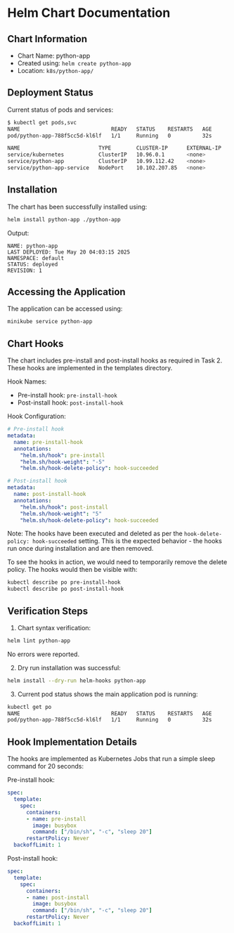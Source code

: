 # Helm Chart Documentation

## Chart Information
- Chart Name: python-app
- Created using: `helm create python-app`
- Location: `k8s/python-app/`

## Deployment Status
Current status of pods and services:
```bash
$ kubectl get pods,svc
NAME                             READY   STATUS    RESTARTS   AGE
pod/python-app-788f5cc5d-kl6lf   1/1     Running   0          32s

NAME                         TYPE        CLUSTER-IP      EXTERNAL-IP   PORT(S)        AGE
service/kubernetes           ClusterIP   10.96.0.1       <none>        443/TCP        33h
service/python-app           ClusterIP   10.99.112.42    <none>        8000/TCP       32s
service/python-app-service   NodePort    10.102.207.85   <none>        80:31519/TCP   33h
```

## Installation
The chart has been successfully installed using:
```bash
helm install python-app ./python-app
```

Output:
```
NAME: python-app
LAST DEPLOYED: Tue May 20 04:03:15 2025
NAMESPACE: default
STATUS: deployed
REVISION: 1
```

## Accessing the Application
The application can be accessed using:
```bash
minikube service python-app
```

## Chart Hooks
The chart includes pre-install and post-install hooks as required in Task 2. These hooks are implemented in the templates directory.

Hook Names:
- Pre-install hook: `pre-install-hook`
- Post-install hook: `post-install-hook`

Hook Configuration:
```yaml
# Pre-install hook
metadata:
  name: pre-install-hook
  annotations:
    "helm.sh/hook": pre-install
    "helm.sh/hook-weight": "-5"
    "helm.sh/hook-delete-policy": hook-succeeded

# Post-install hook
metadata:
  name: post-install-hook
  annotations:
    "helm.sh/hook": post-install
    "helm.sh/hook-weight": "5"
    "helm.sh/hook-delete-policy": hook-succeeded
```

Note: The hooks have been executed and deleted as per the `hook-delete-policy: hook-succeeded` setting. This is the expected behavior - the hooks run once during installation and are then removed.

To see the hooks in action, we would need to temporarily remove the delete policy. The hooks would then be visible with:
```bash
kubectl describe po pre-install-hook
kubectl describe po post-install-hook
```

## Verification Steps
1. Chart syntax verification:
```bash
helm lint python-app
```
No errors were reported.

2. Dry run installation was successful:
```bash
helm install --dry-run helm-hooks python-app
```

3. Current pod status shows the main application pod is running:
```bash
kubectl get po
NAME                             READY   STATUS    RESTARTS   AGE
pod/python-app-788f5cc5d-kl6lf   1/1     Running   0          32s
```

## Hook Implementation Details
The hooks are implemented as Kubernetes Jobs that run a simple sleep command for 20 seconds:

Pre-install hook:
```yaml
spec:
  template:
    spec:
      containers:
      - name: pre-install
        image: busybox
        command: ["/bin/sh", "-c", "sleep 20"]
      restartPolicy: Never
  backoffLimit: 1
```

Post-install hook:
```yaml
spec:
  template:
    spec:
      containers:
      - name: post-install
        image: busybox
        command: ["/bin/sh", "-c", "sleep 20"]
      restartPolicy: Never
  backoffLimit: 1
``` 